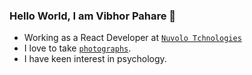 ### Hello World, I am Vibhor Pahare 👋


<!-- **vibhorpahare/vibhorpahare** is a ✨ _special_ ✨ repository because its `README.md` (this file) appears on your GitHub profile. -->

- Working as a React Developer at [`Nuvolo Tchnologies`](https://www.nuvolo.com/)
- I love to take [`photographs`](https://instagram.com/vibhorpahare).
- I have keen interest in psychology.
